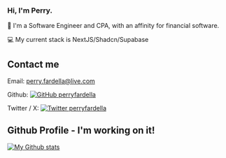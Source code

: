### Hi, I'm Perry.

:construction_worker: I'm a Software Engineer and CPA, with an affinity for financial software.

:computer: My current stack is NextJS/Shadcn/Supabase

## Contact me

Email: perry.fardella@live.com

Github: [![GitHub perryfardella](https://img.shields.io/github/followers/perryfardella?label=follow&style=social)](https://github.com/perryfardella)

Twitter / X: [![Twitter perryfardella](https://img.shields.io/badge/follow-perryfardella-1DA1F2?logo=x&style=social)](https://twitter.com/perryfardella)

## Github Profile - I'm working on it!

[![My Github stats](https://github-readme-stats.vercel.app/api?username=perryfardella&show_icons=true&theme=transparent&count_private=true&include_all_commits=true)](https://github.com/perryfardella/)
